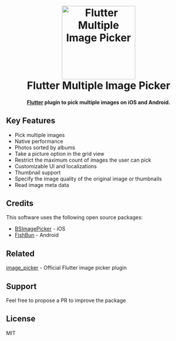 <h1 align="center">
  <br>
  <a href="https://github.com/loic-hamdi/multiple_image_picker"><img src="https://github.com/loic-hamdi/multiple_image_picker/raw/master/screenshots/hero.png" alt="Flutter Multiple Image Picker" width="200"></a>
  <br>
  Flutter Multiple Image Picker
  <br>
</h1>


<h4 align="center">
  <a href="https://flutter.io" target="_blank">Flutter</a> plugin to pick multiple images on iOS and Android.
</h4>



## Key Features

- Pick multiple images
- Native performance
- Photos sorted by albums
- Take a picture option in the grid view
- Restrict the maximum count of images the user can pick
- Customizable UI and localizations
- Thumbnail support
- Specify the image quality of the original image or thumbnails
- Read image meta data


## Credits

This software uses the following open source packages:

- [BSImagePicker](https://github.com/mikaoj/BSImagePicker) - iOS
- [FishBun](https://github.com/sangcomz/FishBun) - Android

## Related

[image_picker](https://pub.dartlang.org/packages/image_picker) - Official Flutter image picker plugin

## Support

Feel free to propose a PR to improve the package

## License

MIT
